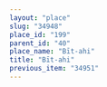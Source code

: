 ```yaml
---
layout: "place"
slug: "34948"
place_id: "199"
parent_id: "40"
place_name: "Bīt-ahi"
title: "Bīt-ahi"
previous_item: "34951"
---
```

